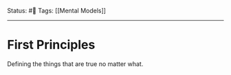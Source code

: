 Status: #🌱
Tags: [[Mental Models]]
***
# First Principles

Defining the things that are true no matter what.